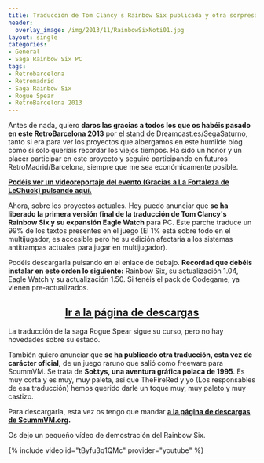 ```yaml
---
title: Traducción de Tom Clancy's Rainbow Six publicada y otra sorpresa
header:
  overlay_image: /img/2013/11/RainbowSixNoti01.jpg
layout: single
categories:
- General
- Saga Rainbow Six PC
tags:
- Retrobarcelona
- Retromadrid
- Saga Rainbow Six
- Rogue Spear
- RetroBarcelona 2013
---
```

Antes de nada, quiero **daros las gracias a todos los que os habéis pasado en este 
RetroBarcelona 2013** por el stand de Dreamcast.es/SegaSaturno, tanto si era para ver 
los proyectos que albergamos en este humilde blog como si solo queríais recordar los 
viejos tiempos. Ha sido un honor y un placer participar en este proyecto y seguiré 
participando en futuros RetroMadrid/Barcelona, siempre que me sea económicamente posible.

<strong><a href="http://www.youtube.com/watch?v=SQDoPZaQFSY">Podéis ver un videoreportaje 
del evento (Gracias a La Fortaleza de LeChuck) pulsando aquí.</a></strong>

Ahora, sobre los proyectos actuales. Hoy puedo anunciar que **se ha liberado la primera 
versión final de la traducción de Tom Clancy's Rainbow Six y su expansión Eagle Watch** 
para PC. Este parche traduce un 99% de los textos presentes en el juego (El 1% está sobre 
todo en el multijugador, es accesible pero he su edición afectaría a los sistemas 
antitrampas actuales para jugar en multijugador).

Podéis descargarla pulsando en el enlace de debajo. **Recordad que debéis instalar en este 
orden lo siguiente:** Rainbow Six, su actualización 1.04, Eagle Watch y su actualización 
1.50. Si tenéis el pack de Codegame, ya vienen pre-actualizados.  
<h2 style="text-align: center;"><strong><a href="http://tiovictor.romhackhispano.org/saga-rainbow-six-para-pc/descargar/">Ir 
a la página de descargas</a></strong></h2>

La traducción de la saga Rogue Spear sigue su curso, pero no hay novedades sobre su estado.

También quiero anunciar que **se ha publicado otra traducción, esta vez de carácter oficial,** 
de un juego raruno que salió como freeware para ScummVM. Se trata de **SoŁtys, una aventura 
gráfica polaca de 1995**. Es muy corta y es muy, muy paleta, así que TheFireRed y yo 
(Los responsables de esa traducción) hemos querido darle un toque muy, muy paleto y muy 
castizo.

Para descargarla, esta vez os tengo que 
mandar <strong><a href="http://prdownloads.sourceforge.net/scummvm/soltys-es-v1.0.zip?download" target="_blank">a la página de descargas de ScummVM.org</a>.</strong>

Os dejo un pequeño vídeo de demostración del Rainbow Six.

{% include video id="tByfu3q1QMc" provider="youtube" %}
